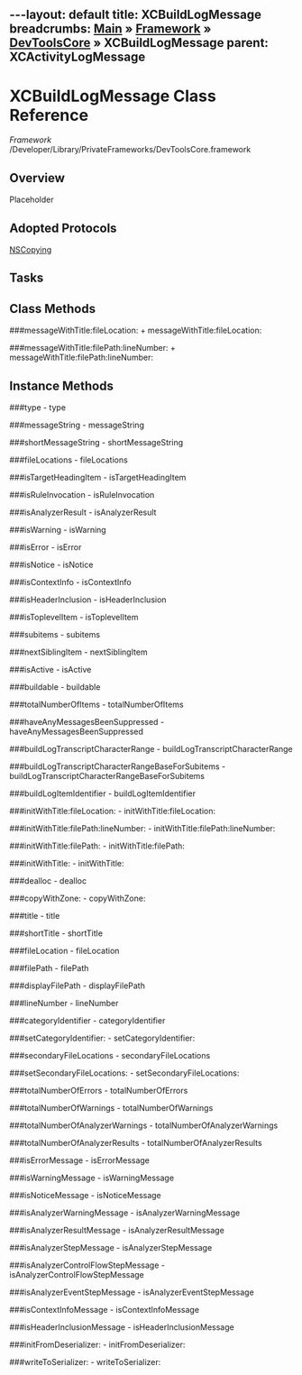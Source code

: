 ---layout: default
title: XCBuildLogMessage
breadcrumbs: <a href="/index.html">Main</a> &raquo; <a href="/Frameworks.html">Framework</a> &raquo; <a href="/Frameworks/DevToolsCore.html">DevToolsCore</a> &raquo; XCBuildLogMessage
parent: XCActivityLogMessage 
---
# XCBuildLogMessage Class Reference

*Framework* /Developer/Library/PrivateFrameworks/DevToolsCore.framework

## Overview

Placeholder

## Adopted Protocols

[NSCopying]()

## Tasks

## Class Methods

<a name="+messageWithTitle:fileLocation:"></a>
###messageWithTitle:fileLocation:
    + messageWithTitle:fileLocation:

<a name="+messageWithTitle:filePath:lineNumber:"></a>
###messageWithTitle:filePath:lineNumber:
    + messageWithTitle:filePath:lineNumber:

## Instance Methods

<a name="-type"></a>
###type
    - type

<a name="-messageString"></a>
###messageString
    - messageString

<a name="-shortMessageString"></a>
###shortMessageString
    - shortMessageString

<a name="-fileLocations"></a>
###fileLocations
    - fileLocations

<a name="-isTargetHeadingItem"></a>
###isTargetHeadingItem
    - isTargetHeadingItem

<a name="-isRuleInvocation"></a>
###isRuleInvocation
    - isRuleInvocation

<a name="-isAnalyzerResult"></a>
###isAnalyzerResult
    - isAnalyzerResult

<a name="-isWarning"></a>
###isWarning
    - isWarning

<a name="-isError"></a>
###isError
    - isError

<a name="-isNotice"></a>
###isNotice
    - isNotice

<a name="-isContextInfo"></a>
###isContextInfo
    - isContextInfo

<a name="-isHeaderInclusion"></a>
###isHeaderInclusion
    - isHeaderInclusion

<a name="-isToplevelItem"></a>
###isToplevelItem
    - isToplevelItem

<a name="-subitems"></a>
###subitems
    - subitems

<a name="-nextSiblingItem"></a>
###nextSiblingItem
    - nextSiblingItem

<a name="-isActive"></a>
###isActive
    - isActive

<a name="-buildable"></a>
###buildable
    - buildable

<a name="-totalNumberOfItems"></a>
###totalNumberOfItems
    - totalNumberOfItems

<a name="-haveAnyMessagesBeenSuppressed"></a>
###haveAnyMessagesBeenSuppressed
    - haveAnyMessagesBeenSuppressed

<a name="-buildLogTranscriptCharacterRange"></a>
###buildLogTranscriptCharacterRange
    - buildLogTranscriptCharacterRange

<a name="-buildLogTranscriptCharacterRangeBaseForSubitems"></a>
###buildLogTranscriptCharacterRangeBaseForSubitems
    - buildLogTranscriptCharacterRangeBaseForSubitems

<a name="-buildLogItemIdentifier"></a>
###buildLogItemIdentifier
    - buildLogItemIdentifier

<a name="-initWithTitle:fileLocation:"></a>
###initWithTitle:fileLocation:
    - initWithTitle:fileLocation:

<a name="-initWithTitle:filePath:lineNumber:"></a>
###initWithTitle:filePath:lineNumber:
    - initWithTitle:filePath:lineNumber:

<a name="-initWithTitle:filePath:"></a>
###initWithTitle:filePath:
    - initWithTitle:filePath:

<a name="-initWithTitle:"></a>
###initWithTitle:
    - initWithTitle:

<a name="-dealloc"></a>
###dealloc
    - dealloc

<a name="-copyWithZone:"></a>
###copyWithZone:
    - copyWithZone:

<a name="-title"></a>
###title
    - title

<a name="-shortTitle"></a>
###shortTitle
    - shortTitle

<a name="-fileLocation"></a>
###fileLocation
    - fileLocation

<a name="-filePath"></a>
###filePath
    - filePath

<a name="-displayFilePath"></a>
###displayFilePath
    - displayFilePath

<a name="-lineNumber"></a>
###lineNumber
    - lineNumber

<a name="-categoryIdentifier"></a>
###categoryIdentifier
    - categoryIdentifier

<a name="-setCategoryIdentifier:"></a>
###setCategoryIdentifier:
    - setCategoryIdentifier:

<a name="-secondaryFileLocations"></a>
###secondaryFileLocations
    - secondaryFileLocations

<a name="-setSecondaryFileLocations:"></a>
###setSecondaryFileLocations:
    - setSecondaryFileLocations:

<a name="-totalNumberOfErrors"></a>
###totalNumberOfErrors
    - totalNumberOfErrors

<a name="-totalNumberOfWarnings"></a>
###totalNumberOfWarnings
    - totalNumberOfWarnings

<a name="-totalNumberOfAnalyzerWarnings"></a>
###totalNumberOfAnalyzerWarnings
    - totalNumberOfAnalyzerWarnings

<a name="-totalNumberOfAnalyzerResults"></a>
###totalNumberOfAnalyzerResults
    - totalNumberOfAnalyzerResults

<a name="-isErrorMessage"></a>
###isErrorMessage
    - isErrorMessage

<a name="-isWarningMessage"></a>
###isWarningMessage
    - isWarningMessage

<a name="-isNoticeMessage"></a>
###isNoticeMessage
    - isNoticeMessage

<a name="-isAnalyzerWarningMessage"></a>
###isAnalyzerWarningMessage
    - isAnalyzerWarningMessage

<a name="-isAnalyzerResultMessage"></a>
###isAnalyzerResultMessage
    - isAnalyzerResultMessage

<a name="-isAnalyzerStepMessage"></a>
###isAnalyzerStepMessage
    - isAnalyzerStepMessage

<a name="-isAnalyzerControlFlowStepMessage"></a>
###isAnalyzerControlFlowStepMessage
    - isAnalyzerControlFlowStepMessage

<a name="-isAnalyzerEventStepMessage"></a>
###isAnalyzerEventStepMessage
    - isAnalyzerEventStepMessage

<a name="-isContextInfoMessage"></a>
###isContextInfoMessage
    - isContextInfoMessage

<a name="-isHeaderInclusionMessage"></a>
###isHeaderInclusionMessage
    - isHeaderInclusionMessage

<a name="-initFromDeserializer:"></a>
###initFromDeserializer:
    - initFromDeserializer:

<a name="-writeToSerializer:"></a>
###writeToSerializer:
    - writeToSerializer:

